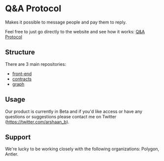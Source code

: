 # Q&A Protocol

Makes it possible to message people and pay them to reply.

Feel free to just go directly to the website and see how it works: [Q&A Protocol](https://qandaprotocol.vercel.app/)

## Structure

There are 3 main repositories:

- [front-end](https://github.com/q-and-a-protocol/front-end)
- [contracts](https://github.com/q-and-a-protocol/contracts)
- [graph](https://github.com/q-and-a-protocol/graph)

## Usage

Our product is currently in Beta and if you'd like access or have any questions or suggestions please contact me on Twitter (https://twitter.com/arshaan_b).

## Support

We're lucky to be working closely with the following organizations: Polygon, Antler.

